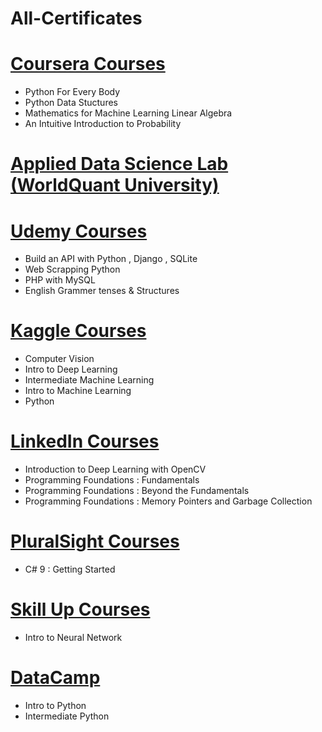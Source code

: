  # All-Certificates

# [Coursera Courses](https://github.com/MariiiomH/Coursera-Courses)
* Python For Every Body
* Python Data Stuctures
* Mathematics for Machine Learning Linear Algebra
* An Intuitive Introduction to Probability
  
# [Applied Data Science Lab (WorldQuant University)](https://www.credly.com/badges/8d42666a-99fb-4286-a4d2-88b02ab68db4/public_url)

# [Udemy Courses](https://github.com/MariiiomH/Udemy_Certificates)
* Build an API with Python , Django , SQLite
* Web Scrapping Python
* PHP with MySQL 
* English Grammer tenses & Structures

# [Kaggle Courses](https://github.com/MariiiomH/Kaggle-Certificates)
* Computer Vision
* Intro to Deep Learning
* Intermediate Machine Learning
* Intro to Machine Learning
* Python 

# [LinkedIn Courses](https://github.com/MariiiomH/LinkedIn_Certificates)
* Introduction to Deep Learning with OpenCV
* Programming Foundations : Fundamentals
* Programming Foundations : Beyond the Fundamentals
* Programming Foundations : Memory Pointers and Garbage Collection

# [PluralSight Courses](https://github.com/MariiiomH/PluralSight_Certificates)
* C# 9 : Getting Started

# [Skill Up Courses](https://github.com/MariiiomH/SkillUp_Certificates)
* Intro to Neural Network

# [DataCamp](https://github.com/MariiiomH/DataCamp-Certificates)
* Intro to Python
* Intermediate Python
